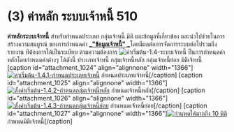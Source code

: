 # (3)    ค่าหลัก ระบบเจ้าหนี้ 510

**ค่าหลักระบบเจ้าหนี้** สำหรับกำหนดประเภท กลุ่มเจ้าหนี้ มิติ
และข้อมูลที่เกี่ยวข้อง และนำไปช่วยในการสร้างความสมบูรณ์ ของการกำหนดค่า [
_**"ข้อมูลเจ้าหนี้"**
_](http://www.smlaccount.com/manual/?page_id=988)โดยมีผลต่อการจัดการระบบต่อไปรวมถึงรายงาน
ทีต้องการได้เป็นระเบียบ ตามความต้องการ
![ค่าเริ่มต้น-1.4-ระบบเจ้าหนี้](/images/ค่าเริ่มต้น-1.4-ระบบเจ้าหนี้.jpg)
ป็นการกำหนดค่าหลักโดยกำหนดค่าต่างๆ ได้ดังนี้ ประเภทเจ้าหนี้ กลุ่มเจ้าหนี้หลัก
กลุ่มเจ้าหนี้ย่อย มิติเจ้าหนี้ [caption id="attachment_1024" align="alignnone"
width="1366"][![ค่าเริ่มต้น-1.4.1-กำหนดประเภทเจ้าหนี้](/images/ค่าเริ่มต้น-1.4.1-กำหนดประเภทเจ้าหนี้.jpg)](/images/ค่าเริ่มต้น-1.4.1-กำหนดประเภทเจ้าหนี้.jpg)
กำหนดประเภทเจ้าหนี้[/caption] [caption id="attachment_1025" align="alignnone"
width="1366"][![ตั้งค่าเริ่มต้น-1.4.2-กำหนดกลุ่มเจ้าหนี้หลัก](/images/ตั้งค่าเริ่มต้น-1.4.2-กำหนดกลุ่มเจ้าหนี้หลัก.jpg)](/images/ตั้งค่าเริ่มต้น-1.4.2-กำหนดกลุ่มเจ้าหนี้หลัก.jpg)
กำหนดเจ้าหนี้หลัก[/caption] [caption id="attachment_1026" align="alignnone"
width="1366"][![ตั้งค่าเริ่มต้น-1.4.3-กำหนดกลุ่มเจ้าหนี้ย่อย](/images/ตั้งค่าเริ่มต้น-1.4.3-กำหนดกลุ่มเจ้าหนี้ย่อย.jpg)](/images/ตั้งค่าเริ่มต้น-1.4.3-กำหนดกลุ่มเจ้าหนี้ย่อย.jpg)
กำนหนดเจ่้าหนี้ย่อย[/caption] [caption id="attachment_1027" align="alignnone"
width="1366"][![กำนหดได้มากถึง  10 มิติ](/images/ตั้งค่าเริ่มต้น-1.4.4-กำหนดมิติเจ้าหนี้.jpg)](/images/ตั้งค่าเริ่มต้น-1.4.4-กำหนดมิติเจ้าหนี้.jpg)
กำหนดมิติเจ้าหนี้[/caption]

